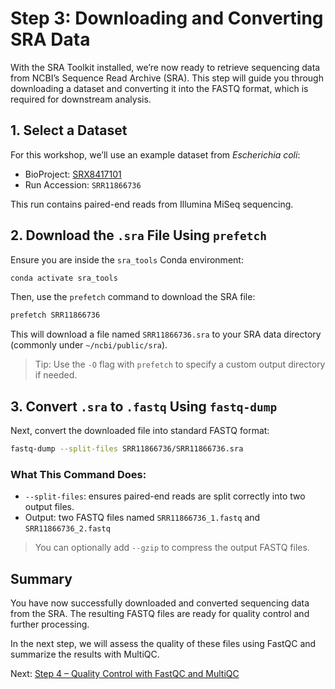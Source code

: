 # Step 3: Downloading and Converting SRA Data

With the SRA Toolkit installed, we’re now ready to retrieve sequencing data from NCBI’s Sequence Read Archive (SRA). This step will guide you through downloading a dataset and converting it into the FASTQ format, which is required for downstream analysis.

## 1. Select a Dataset

For this workshop, we’ll use an example dataset from *Escherichia coli*:
- BioProject: [SRX8417101](https://www.ncbi.nlm.nih.gov/sra/SRX8417101)
- Run Accession: `SRR11866736`

This run contains paired-end reads from Illumina MiSeq sequencing.

## 2. Download the `.sra` File Using `prefetch`

Ensure you are inside the `sra_tools` Conda environment:

```bash
conda activate sra_tools
```

Then, use the `prefetch` command to download the SRA file:

```bash
prefetch SRR11866736
```

This will download a file named `SRR11866736.sra` to your SRA data directory (commonly under `~/ncbi/public/sra`).

> Tip: Use the `-O` flag with `prefetch` to specify a custom output directory if needed.

## 3. Convert `.sra` to `.fastq` Using `fastq-dump`

Next, convert the downloaded file into standard FASTQ format:

```bash
fastq-dump --split-files SRR11866736/SRR11866736.sra
```

### What This Command Does:
- `--split-files`: ensures paired-end reads are split correctly into two output files.
- Output: two FASTQ files named `SRR11866736_1.fastq` and `SRR11866736_2.fastq`

> You can optionally add `--gzip` to compress the output FASTQ files.

## Summary

You have now successfully downloaded and converted sequencing data from the SRA. The resulting FASTQ files are ready for quality control and further processing.

In the next step, we will assess the quality of these files using FastQC and summarize the results with MultiQC.

Next: [Step 4 – Quality Control with FastQC and MultiQC](https://github.com/jagan-l/bversity-seedweek-bioinfo/blob/main/session-2_bioinformatics/04_fastqc_multiqc.md)
